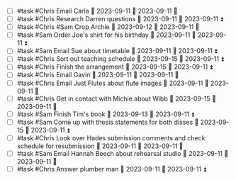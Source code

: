 - [ ] #task #Chris Email Carla 📅 2023-09-11 🛫 2023-09-11 🔺 
- [ ] #task #Chris Research Darren questions 📅 2023-09-11 🛫 2023-09-11 ⏫ 
- [ ] #task #Chris #Sam Crop Archie 📅 2023-09-12 🛫 2023-09-11 🔼 
- [ ] #task #Sam Order Joe's shirt for his birthday 📅 2023-09-11 🛫 2023-09-11 ⏫ 
- [ ] #task #Sam Email Sue about timetable 📅 2023-09-11 🛫 2023-09-11 ⏫ 
- [ ] #task #Chris Sort out teaching schedule 📅 2023-09-15 🛫 2023-09-11 ⏫ 
- [ ] #task #Chris Finish the arrangement 📅 2023-09-15 🛫 2023-09-11 ⏫ 
- [ ] #task #Chris Email Gavin 📅 2023-09-11 🛫 2023-09-11 🔼 
- [ ] #task #Chris Email Just Flutes about flute images 📅 2023-09-11 🛫 2023-09-11 🔼 
- [ ] #task #Chris Get in contact with Michie about Wibb 📅 2023-09-15 🛫 2023-09-11 🔼 
- [ ] #task #Sam Finish Tim's book 📅 2023-09-13 🛫 2023-09-11 ⏫ 
- [ ] #task #Sam Come up with thesis statements for both disses 📅 2023-09-15 🛫 2023-09-11 ⏫ 
- [ ] #task #Chris Look over Hades submission comments and check schedule for resubmission 📅 2023-09-11 🛫 2023-09-11 🔼 
- [ ] #task #Sam Email Hannah Beech about rehearsal studio 📅 2023-09-11 🛫 2023-09-11 🔼 
- [ ] #task #Chris Answer plumber man 📅 2023-09-11 🛫 2023-09-11 ⏫ 